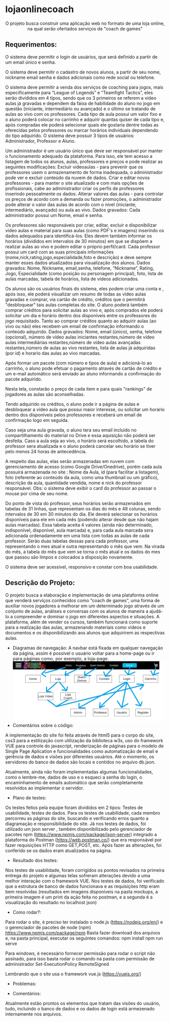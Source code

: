# lojaonlinecoach
<p align="center">O projeto busca construir uma aplicação web no formato de uma loja online, na qual serão ofertados serviços de "coach de games"</p>

## Requerimentos:

O sistema deve permitir o login de usuários, que será definido a partir de um email único e senha.

O sistema deve permitir o cadastro de novos alunos, a partir de seu nome, nickname email senha e dados adicionais como rede social ou telefone. 

O sistema deve permitir a venda dos serviços de coaching para jogos, mais especificamente para “League of Legends” e “Teamfight Tactics”, eles serão divididos em 4 tipos, sendo que os 3 primeiros se referem a vídeo aulas já gravadas e dependem da faixa de habilidade do aluno no jogo em questão (iniciante, intermediário ou avançado) e o último se tratando de aulas ao vivo com os professores. Cada tipo de aula possui um valor fixo e o aluno poderá colocar no carrinho e adquirir quantas quiser de cada tipo e, após compradas ele poderá selecionar quais ele gostaria dentre todas as oferecidas pelos professores ou marcar horários individuais dependendo do tipo adquirido.
O sistema deve possuir 3 tipos de usuários: Administrador, Professor e Aluno.

Um administrador é um usuário único  que deve ser responsável por manter o funcionamento adequado da plataforma. Para isso, ele tem acesso a listagem de todos os alunos, aulas, professores e preços e pode realizar as seguintes modificações:
Excluir videoaulas - para prevenir que os professores usem o armazenamento de forma inadequada, o administrador pode ver e excluir conteúdo da nuvem de dados.
Criar e editar novos professores - para manter o site atualizado e com mais opções de profissionais, cabe ao administrador criar os perfis de professores inserindo pessoalmente os dados.
Alterar valores das aulas - para controlar os preços de acordo com a demanda ou fazer promoções, o administrador pode alterar o valor das aulas de acordo com o nível (iniciante, intermediário, avançado) ou aula ao vivo.
Dados gravados:  Cada administrador possui um Nome, email e senha.

Os professores são responsáveis por criar, editar, excluir e disponibilizar vídeo aulas e material para suas aulas (como PDF's e imagens) inserindo os dados adequados para identificá-los. Eles devem também informar os horários (divididos em intervalos de 30 minutos) em que se dispõem a realizar aulas ao vivo e podem editar o próprio perfil/card. Cada professor possui um card com as suas principais informações (nome,nick,rating,jogo,especialidade,foto e descrição) e deve sempre manter esses dados atualizados para visualização dos alunos. 
Dados gravados: Nome, Nickname,  email,senha, telefone, ”Nickname”, Rating, Jogo, Especialidade (como posição ou personagem principal), foto, lista de aulas marcadas, tabela de horários, lista de vídeos adicionados.

Os alunos são os usuários finais do sistema, eles podem criar uma conta e , após isso, ele poderá visualizar um resumo de todas as vídeo aulas gravadas e comprar, via cartão de crédito, créditos que o permitirá "desbloquear" tais aulas completas do site. O aluno poderá também comprar créditos para solicitar aulas ao vivo e, após comprados ele poderá solicitar um dia e horário dentro dos disponíveis entre os professores do jogo requisitado.
Tanto ao comprar créditos quanto ao adquirir aulas (ao vivo ou não) eles recebem um email de confirmação informando o conteúdo adquirido.
Dados gravados: Nome, email (único), senha, telefone (opcional), número de vídeo aulas iniciantes restantes,número de vídeo aulas intermediárias restantes,número de vídeo aulas avançadas restantes,número de aulas ao vivo restantes,
lista de aulas já adquiridas (por id) e horario das aulas ao vivo marcadas.
 
Após formar um pacote (com número e tipos de aula) e adicioná-lo ao carrinho, o aluno pode efetuar o pagamento através de cartão de crédito e um e-mail automático será enviado ao aluno informando a confirmação do pacote adquirido.
 
Nesta tela, constarão o preço de cada item e para quais "rankings" de jogadores as aulas são aconselhadas.
 
Tendo adquirido os créditos, o aluno pode ir a página de aulas e desbloquear a vídeo aula que possui maior interesse, ou solicitar um horário dentro dos disponíveis pelos professores e receberá um email de confirmação logo em seguida.
 
Caso seja uma aula gravada, o aluno tera seu email incluido no compartilhamento do material no Drive e essa aquisição não poderá ser desfeita. Caso a aula seja ao vivo, o horário será escolhido, a tabela do professor sera atualizada e o aluno poderá cancelar seu horário se tiver pelo menos 24 horas de antecedência. 
 
A respeito das aulas, elas serão  armazenadas em nuvem com gerenciamento de acesso (como Google Drive/Onedrive), porém cada aula possuirá armazenada no site :
Nome da Aula, id (para facilitar a listagem), foto (referente ao conteúdo da aula, como uma thumbnail ou um gráfico), descrição da aula, quantidade vendida, nome e nick do professor responsável.  Obs: o sistema deve exibir o card do professor ao passar o mouse por cima de seu nome. 
 
Do ponto de vista do professor, seus horários serão armazenados em tabelas de 31 linhas, que representam os dias do mês e 48 colunas, sendo intervalos de 30 em 30 minutos do dia. Ele deverá selecionar os horários disponíveis para ele em cada mês (podendo alterar desde que não hajam aulas marcadas). Essa tabela aceita 4 valores (ainda não determinado, indisponível, disponível, aula marcada) e, para cada aula marcada sera adicionada ordenadamente em uma lista com todas as aulas de cada professor. Serão duas tabelas dessas para cada professor, uma representando o mes atual e outra representando o mês que vem. Na virada do mês, a tabela do mês que vem se torna o mês atual e os dados do mes que passou são limpos e colocados a disposição novamente.
 
O sistema deve ser acessível, responsivo e constar com boa usabilidade.

## Descrição do Projeto:

O projeto busca a elaboração e implementação de uma plataforma online que venderá serviços conhecidos como “coach de games”, uma forma de auxiliar novos jogadores a melhorar em um determinado jogo através de um conjunto de aulas, análises e conversas com os alunos de maneira a ajudá-lo a compreender e dominar o jogo em diferentes aspectos e situações.
A plataforma, além de vender os cursos, também funcionará como suporte para a realização das aulas, armazenando materiais como vídeos e documentos e os disponibilizando aos alunos que adquirirem as respectivas aulas.

* Diagramas de navegação:
A navbar está fixada em qualquer navegação da página, assim é possível o usuário voltar para a home-page ou ir para páginas como, por exemplo, a loja-page.
![alt text](https://github.com/NathanTBP/lojaonlinecoach/blob/main/navdiagram.png?raw=true)
* Comentários sobre o código:

A implementação do site foi feita através de html5 para o corpo do site, css3 para a estilização com utilização da biblioteca w3s, uso do framework VUE para controle do javascript, 
renderização de páginas para o modelo de Single Page Aplication e funcionalidades como automatização de email e gerência de dados e visões por diferentes usuários. 
Até o momento, os servidores do banco de dados são locais e contidos no arquivo db.json.

Atualmente, ainda não foram implementadas algumas funcionalidades, como o lembre-me, dados de uso e o esqueci a senha do login, o encaminhamento de emails automático que serão completamente resolvidos ao implementar o servidor.

* Plano de testes:

Os testes feitos pela equipe foram divididos em 2 tipos: Testes de usabilidade, testes de dados.
Para os testes de usabilidade, cada membro percorreu as páginas do site, buscando e verificando erros quanto a diagramação e responsibilidade do site.
Já nos testes de dados, foi utilizado um json server , também disponibilizado pelo gerenciador de pacotes npm (https://www.npmjs.com/package/json-server) integrado a 
plataforma do Postman (https://web.postman.co/) que era responsável por fazer requisições HTTP como GET,POST, etc. Após fazer as alterações, foi conferido se os dados eram 
atualizados na página.

* Resultado dos testes:

Nos testes de usabilidade, foram corrigidos os pontos revisados na primeira entrega do projeto e algumas telas sofreram alterações devido a uma melhor interação com o framework VUE.
Nos testes de dados, foi verificado que a estrutura de banco de dados funcionava e as requisições http eram bem resolvidas (resultados em imagens disponíveis na pasta mockups, 
a primeira imagem é um print da ação feita no postman, e a segunda é a visualização do resultado no localhost json)

* Como rodar?:

Para rodar o site, é preciso ter instalado o node.js (https://nodejs.org/en/) e o gerenciador de pacotes de node (npm) https://www.npmjs.com/package/npm
Basta fazer download dos arquivos e, na pasta principal, executar os seguintes comandos:
npm install
npm run serve

Para windows, é necessário fornecer permissão para rodar o script não assinado, para isso basta rodar o comando na pasta com permissão de administrador
Set-ExecutionPolicy RemoteSigned

Lembrando que o site usa o framework vue.js (https://vuejs.org/)

* Problemas:


* Comentários:

Atualmente estão prontos os elementos que tratam das visões do usuário, tudo, incluindo o banco de dados e os dados de login está armezenado internamente nos arquivos.
